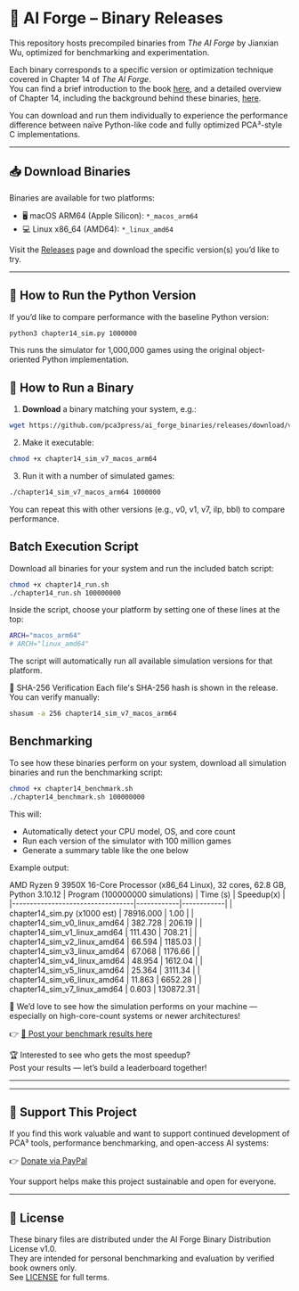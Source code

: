 # 🧠 AI Forge – Binary Releases

This repository hosts precompiled binaries from *The AI Forge* by Jianxian Wu, optimized for benchmarking and experimentation.

Each binary corresponds to a specific version or optimization technique covered in Chapter 14 of *The AI Forge*.  
You can find a brief introduction to the book [here](https://github.com/pca3press/ai_forge), and a detailed overview of Chapter 14, including the background behind these binaries, [here](https://github.com/pca3press/ai_forge_binaries/blob/main/day_vs_century.md).

You can download and run them individually to experience the performance difference between naïve Python-like code and fully optimized PCA³-style C implementations.

---

## 📥 Download Binaries

Binaries are available for two platforms:

- 🖥 macOS ARM64 (Apple Silicon): `*_macos_arm64`
- 💻 Linux x86_64 (AMD64): `*_linux_amd64`

Visit the [Releases](https://github.com/pca3press/ai_forge_binaries/releases) page and download the specific version(s) you’d like to try.

---
## 🐍 How to Run the Python Version

If you’d like to compare performance with the baseline Python version:

```bash
python3 chapter14_sim.py 1000000
```
This runs the simulator for 1,000,000 games using the original object-oriented Python implementation.

## 🚀 How to Run a Binary

1. **Download** a binary matching your system, e.g.:

```bash
wget https://github.com/pca3press/ai_forge_binaries/releases/download/v1.0.0/chapter14_sim_v7_macos_arm64
```
2. Make it executable:

```bash
chmod +x chapter14_sim_v7_macos_arm64
```

3. Run it with a number of simulated games:

```bash
./chapter14_sim_v7_macos_arm64 1000000
```

You can repeat this with other versions (e.g., v0, v1, v7, ilp, bbl) to compare performance.

 
## Batch Execution Script
Download all binaries for your system and run the included batch script:

```bash
chmod +x chapter14_run.sh
./chapter14_run.sh 100000000
```

Inside the script, choose your platform by setting one of these lines at the top:

```bash
ARCH="macos_arm64"
# ARCH="linux_amd64"
```
The script will automatically run all available simulation versions for that platform.

🧪 SHA-256 Verification
Each file's SHA-256 hash is shown in the release. You can verify manually:

```bash
shasum -a 256 chapter14_sim_v7_macos_arm64
```

## Benchmarking
To see how these binaries perform on your system, download all simulation binaries and run the benchmarking script:

```bash
chmod +x chapter14_benchmark.sh
./chapter14_benchmark.sh 100000000
```

This will:

- Automatically detect your CPU model, OS, and core count
- Run each version of the simulator with 100 million games
- Generate a summary table like the one below

Example output:

AMD Ryzen 9 3950X 16-Core Processor (x86_64 Linux), 32 cores, 62.8 GB, Python 3.10.12
| Program (100000000 simulations)  | Time (s)   | Speedup(x) |
|----------------------------------|------------|------------|
| chapter14_sim.py (x1000 est)     | 78916.000  | 1.00       |
| chapter14_sim_v0_linux_amd64     | 382.728    | 206.19     |
| chapter14_sim_v1_linux_amd64     | 111.430    | 708.21     |
| chapter14_sim_v2_linux_amd64     | 66.594     | 1185.03    |
| chapter14_sim_v3_linux_amd64     | 67.068     | 1176.66    |
| chapter14_sim_v4_linux_amd64     | 48.954     | 1612.04    |
| chapter14_sim_v5_linux_amd64     | 25.364     | 3111.34    |
| chapter14_sim_v6_linux_amd64     | 11.863     | 6652.28    |
| chapter14_sim_v7_linux_amd64     | 0.603      | 130872.31  |

💬 We’d love to see how the simulation performs on your machine — especially on high-core-count systems or newer architectures!

👉 [📣 Post your benchmark results here](https://github.com/pca3press/ai_forge_binaries/discussions/2)

🏆 Interested to see who gets the most speedup?  
Post your results — let’s build a leaderboard together!

---

---

## 💖 Support This Project

If you find this work valuable and want to support continued development of PCA³ tools, performance benchmarking, and open-access AI systems:

👉 [Donate via PayPal]([https://www.paypal.com/donate/buttons/manage/4DF6L6P8EXBKL](https://www.paypal.com/donate/?hosted_button_id=4DF6L6P8EXBKL))

Your support helps make this project sustainable and open for everyone.

---

## 📜 License  
These binary files are distributed under the AI Forge Binary Distribution License v1.0.  
They are intended for personal benchmarking and evaluation by verified book owners only.  
See [LICENSE](./LICENSE) for full terms.



